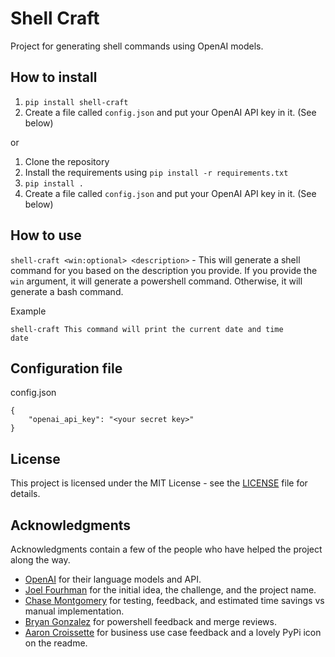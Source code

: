 # Shell Craft

Project for generating shell commands using OpenAI models.

## How to install

1. `pip install shell-craft`
2. Create a file called `config.json` and put your OpenAI API key in it. (See below)

or

1. Clone the repository
2. Install the requirements using `pip install -r requirements.txt`
3. `pip install .`
4. Create a file called `config.json` and put your OpenAI API key in it. (See below)


## How to use
`shell-craft <win:optional> <description>` - This will generate a shell command for you based on the description you provide. If you provide the `win` argument, it will generate a powershell command. Otherwise, it will generate a bash command.

Example
```
shell-craft This command will print the current date and time
date
```

## Configuration file

config.json
```
{
    "openai_api_key": "<your secret key>"
}
```


## License

This project is licensed under the MIT License - see the [LICENSE](LICENSE) file for details.

## Acknowledgments

Acknowledgments contain a few of the people who have helped the project along the way.

* [OpenAI](https://openai.com/) for their language models and API.
* [Joel Fourhman](https://github.com/joelfourhman) for the initial idea, the challenge, and the project name.
* [Chase Montgomery](https://github.com/BLuFeNiX) for testing, feedback, and estimated time savings vs manual implementation.
* [Bryan Gonzalez](https://www.linkedin.com/in/bryan-gonzalez-2b86ba67/) for powershell feedback and merge reviews.
* [Aaron Croissette](https://www.linkedin.com/in/acrois/) for business use case feedback and a lovely PyPi icon on the readme.